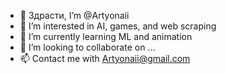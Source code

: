 - 👋 Здрасти, I’m @Artyonaii
- 👀 I’m interested in AI, games, and web scraping
- 🌱 I’m currently learning ML and animation
- 💞️ I’m looking to collaborate on ...
- 📫 Contact me with Artyonaii@gmail.com
